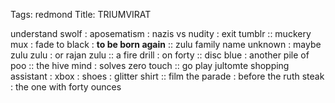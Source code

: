 Tags: redmond
Title: TRIUMVIRAT
  
understand swolf : aposematism : nazis vs nudity : exit tumblr :: muckery mux : fade to black : **to be born again** :: zulu family name unknown : maybe zulu zulu : or rajan zulu :: a fire drill : on forty :: disc blue : another pile of poo :: the hive mind : solves zero touch :: go play jultomte shopping assistant : xbox : shoes : glitter shirt :: film the parade : before the ruth steak : the one with forty ounces